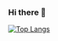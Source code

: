 ### Hi there 👋
[![Top Langs](https://github-readme-stats.vercel.app/api/top-langs/?username=zhao-pf&layout=compact)](https://github.com/anuraghazra/github-readme-stats)
